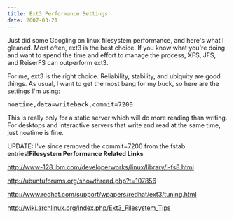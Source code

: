 ```yaml
---
title: Ext3 Performance Settings
date: 2007-03-21
---
```

Just did some Googling on linux filesystem performance, and here's what I gleaned. Most often, ext3 is the best choice. If you know what you're doing and want to spend the time and effort to manage the process, XFS, JFS, and ReiserFS can outperform ext3.

For me, ext3 is the right choice. Reliability, stability, and ubiquity are good things. As usual, I want to get the most bang for my buck, so here are the settings I'm using:

<pre>noatime,data=writeback,commit=7200</pre>

This is really only for a static server which will do more reading than writing. For desktops and interactive servers that write and read at the same time, just noatime is fine.

UPDATE: I've since removed the commit=7200 from the fstab entries!<b>Filesystem Performance Related Links</b>

<a href="http://www-128.ibm.com/developerworks/linux/library/l-fs8.html">http://www-128.ibm.com/developerworks/linux/library/l-fs8.html</a>

<a href="http://ubuntuforums.org/showthread.php?t=107856">http://ubuntuforums.org/showthread.php?t=107856</a>

<a href="http://www.redhat.com/support/wpapers/redhat/ext3/tuning.html">http://www.redhat.com/support/wpapers/redhat/ext3/tuning.html</a>

<a href="http://wiki.archlinux.org/index.php/Ext3_Filesystem_Tips">http://wiki.archlinux.org/index.php/Ext3_Filesystem_Tips</a>

